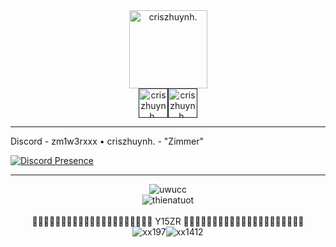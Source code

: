 <div align="center"><a href="https://discord.gg"><img weight = "125px", height = "125px", alt="criszhuynh." src="https://github.com/user-attachments/assets/1412610f-d294-458c-9269-cec9c157c111"></a></div><div align="center"><a href=""><img weight = "47px", height = "47px", alt="criszhuynh." src="https://github.com/user-attachments/assets/ec24ebfe-c07f-4232-b535-48e6cc0e4219"></a><a href=""><img weight = "47px", height = "47px", alt="criszhuynh." src="https://github.com/user-attachments/assets/29d9273a-90a8-475e-b48f-acd7987e1ae6"></a></div>

---

Discord - zm1w3rxxx • criszhuynh. - "Zimmer"

[![Discord Presence](https://lanyard.cnrad.dev/api/1030116082469572618)](https://discord.com/users/1030116082469572618)

---

<div align="center"><a><img weight = "auto", height = "auto", alt="uwucc" src="https://github.com/user-attachments/assets/5529a2c7-458f-4033-929e-bdc35ade488c"></a></div>
<div align="center"><a><img weight = "auto", height = "auto", alt="thienatuot" src="https://github.com/user-attachments/assets/ec47a3ef-98c3-4ee6-8e41-4e0881fcc17e"></a></div><br>
<div align="center"><a>🖤💜🖤💜🖤💜🖤💜🖤💜🖤💜🖤💜🖤💜🖤💜🖤💜🖤 Y15ZR 🖤💜🖤💜🖤💜🖤💜🖤💜🖤💜🖤💜🖤💜🖤💜🖤💜🖤</a></div>
<div align="center"><a><img weight = "auto", height = "auto", alt="xx197" src="https://github.com/user-attachments/assets/02e6b8bb-18cf-4463-858c-524f5e228f8d"><img weight = "auto", height = "auto", alt="xx1412" src="https://github.com/user-attachments/assets/989cbae3-99c9-4b24-a2f0-fc3f0b40d67d"></a></div>
